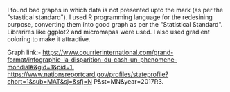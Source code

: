 I found bad graphs in which data is not presented upto the mark (as per the "stastical standard"). I used R programming language for the redesining purpose, converting them into good graph as per the "Statistical Standard".
Librarires like ggplot2 and micromapas were used. I also used gradient coloring to make it attractive.


Graph link:-
<https://www.courrierinternational.com/grand-format/infographie-la-disparition-du-cash-un-phenomene-mondial#&gid=1&pid=1.> <br />
https://www.nationsreportcard.gov/profiles/stateprofile?chort=1&sub=MAT&sj=&sfj=N P&st=MN&year=2017R3.
